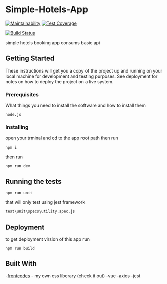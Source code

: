 # Simple-Hotels-App
[![Maintainability](https://api.codeclimate.com/v1/badges/4e981d110c7c6616d36e/maintainability)](https://codeclimate.com/github/Ahmed-osama/Simple-Hotels-App/maintainability)
[![Test Coverage](https://api.codeclimate.com/v1/badges/4e981d110c7c6616d36e/test_coverage)](https://codeclimate.com/github/Ahmed-osama/Simple-Hotels-App/test_coverage)

[![Build Status](https://travis-ci.org/Ahmed-osama/Simple-Hotels-App.svg?branch=master)](https://travis-ci.org/Ahmed-osama/Simple-Hotels-App)

simple hotels booking app consums basic api

## Getting Started

These instructions will get you a copy of the project up and running on your local machine for development and testing purposes. See deployment for notes on how to deploy the project on a live system.

### Prerequisites

What things you need to install the software and how to install them

```
node.js
```
### Installing
open your trminal and cd to the app root path then run

```
npm i
```
then run

```
npm run dev
```

## Running the tests
```
npm run unit
```
that will only test  using jest framework
```
test\unit\specs\utility.spec.js
```
## Deployment
to get deployment virsion of this app run
```
npm run build
```

## Built With
-[frontcodes](https://github.com/Ahmed-osama/FrontCodes) - my own css liberary (check it out)
-vue
-axios
-jest
